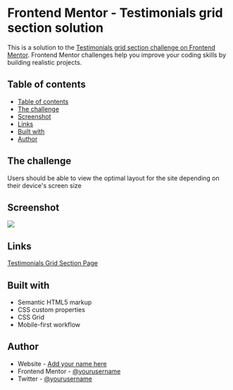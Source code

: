 # Frontend Mentor - Testimonials grid section solution

This is a solution to the [Testimonials grid section challenge on Frontend Mentor](https://www.frontendmentor.io/challenges/testimonials-grid-section-Nnw6J7Un7). Frontend Mentor challenges help you improve your coding skills by building realistic projects. 

## Table of contents
- [Table of contents](#table-of-contents)
- [The challenge](#the-challenge)
- [Screenshot](#screenshot)
- [Links](#links)
- [Built with](#built-with)
- [Author](#author)


## The challenge

Users should be able to view the optimal layout for the site depending on their device's screen size

## Screenshot

![](./images/Screenshot.jpg)

## Links

[Testimonials Grid Section Page](https://your-solution-url.com)

## Built with

- Semantic HTML5 markup
- CSS custom properties
- CSS Grid
- Mobile-first workflow

## Author

- Website - [Add your name here](https://www.your-site.com)
- Frontend Mentor - [@yourusername](https://www.frontendmentor.io/profile/yourusername)
- Twitter - [@yourusername](https://www.twitter.com/yourusername)
